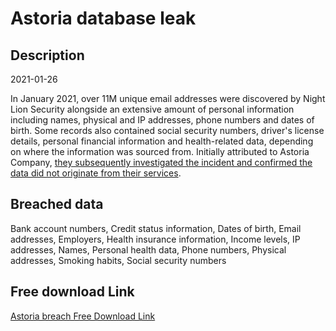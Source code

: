 # Astoria database leak

## Description

2021-01-26

In January 2021, over 11M unique email addresses were discovered by Night Lion Security alongside an extensive amount of personal information including names, physical and IP addresses, phone numbers and dates of birth. Some records also contained social security numbers, driver's license details, personal financial information and health-related data, depending on where the information was sourced from. Initially attributed to Astoria Company, <a href="https://astoriacompany.com/cyber-update/" target="_blank" rel="noopener">they subsequently investigated the incident and confirmed the data did not originate from their services</a>.

## Breached data

Bank account numbers, Credit status information, Dates of birth, Email addresses, Employers, Health insurance information, Income levels, IP addresses, Names, Personal health data, Phone numbers, Physical addresses, Smoking habits, Social security numbers

## Free download Link

[Astoria breach Free Download Link](https://link-to.net/1229997/342.59950156713035/dynamic/?r=aHR0cHM6Ly93d3cubWVkaWFmaXJlLmNvbS92aWV3L3FZbFNiTXNVaFN5c2x5bC9hc3RvcmlhY29tcGFueS5jb20vZmlsZQ==)
